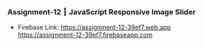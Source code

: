 ### Assignment-12 ┇ JavaScript Responsive Image Slider

- Firebase Link:
https://assignment-12-39ef7.web.app </br>
https://assignment-12-39ef7.firebaseapp.com
